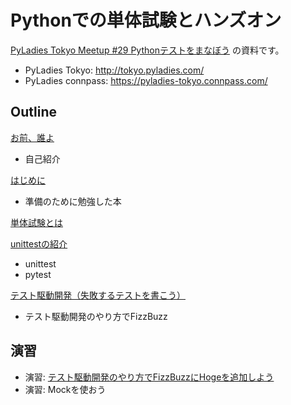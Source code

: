 # Pythonでの単体試験とハンズオン

[PyLadies Tokyo Meetup #29 Pythonテストをまなぼう](https://pyladies-tokyo.connpass.com/event/76967/) の資料です。


- PyLadies Tokyo: http://tokyo.pyladies.com/
- PyLadies connpass: https://pyladies-tokyo.connpass.com/

## Outline

[お前、誰よ](whoami.md)

- 自己紹介

[はじめに](first.md)

- 準備のために勉強した本

[単体試験とは](test.md)

[unittestの紹介](./add_one/README.md)

- unittest
- pytest

[テスト駆動開発（失敗するテストを書こう）](./fizzbuzz/README.md)

- テスト駆動開発のやり方でFizzBuzz

## 演習

- 演習: [テスト駆動開発のやり方でFizzBuzzにHogeを追加しよう](./fizzbuzz/test_fizzbuzz_10.py)
- 演習: Mockを使おう


